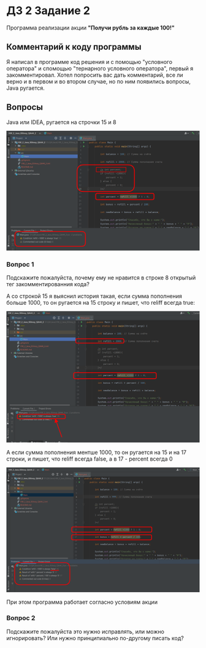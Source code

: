 # ДЗ 2 Задание 2

Программа реализации акции **"Получи рубль за каждые 100!"**

## Комментарий к коду программы

Я написал в программе код решения и с помощью "условного оператора" и спомощью "тернарного условного оператора", первый я закомментировал. Хотел попросить вас дать комментарий, все ли верно и в первом и во втором случае, но по ним появились вопросы, Java ругается.

## Вопросы

Java или IDEA, ругается на строчки 15 и 8 

![Альт-текст](img/question_1.png)

### Вопрос 1

Подскажите пожалуйста, почему ему не нравится в строке 8 открытый тег закомментированния кода?

А со строкой 15 я выяснил история такая, если сумма пополнения больше 1000, то он ругается на 15 строку и пишет, что reliff всегда true:

![Альт-текст](img/question_2.png)

А если сумма пополнения ментше 1000, то он ругается на 15 и на 17 строки, и пишет, что reliff всегда false, а в 17 - percent всегда 0

![Альт-текст](img/question_3.png)


При этом программа работает согласно условиям акции

### Вопрос 2

Подскажите пожалуйста это нужно исправлять, или можно игнорировать? Или нужно принципиально по-другому писать код?
